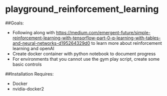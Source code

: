 # playground_reinforcement_learning

##Goals:
- Following along with https://medium.com/emergent-future/simple-reinforcement-learning-with-tensorflow-part-0-q-learning-with-tables-and-neural-networks-d195264329d0 to learn more about reinforcement learning and openAI
- Create docker container with python notebook to document progress
- For environments that you cannot use the gym play script, create some basic controls

##Installation
Requires:
- Docker
- nvidia-docker2